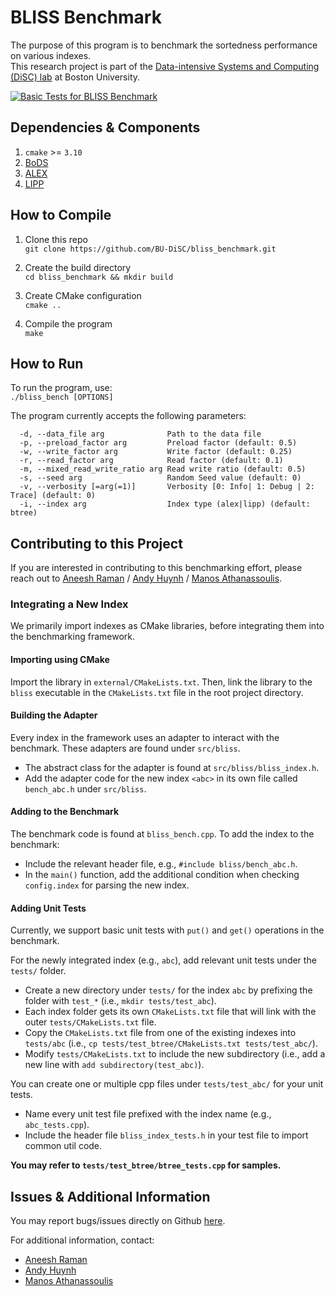 # BLISS Benchmark
The purpose of this program is to benchmark the sortedness performance on various indexes.\
This research project is part of the [Data-intensive Systems and Computing (DiSC) lab](https://disc.bu.edu/) at Boston University.

[![Basic Tests for BLISS Benchmark](https://github.com/BU-DiSC/bliss_benchmark/actions/workflows/cmake-single-platform.yml/badge.svg)](https://github.com/BU-DiSC/bliss_benchmark/actions/workflows/cmake-single-platform.yml)

## Dependencies & Components
1. ```cmake``` >= `3.10`
2. [BoDS](https://github.com/BU-DiSC/bods)
3.  [ALEX](https://github.com/microsoft/ALEX)
4.  [LIPP](https://github.com/Jiacheng-WU/lipp)

## How to Compile
1. Clone this repo\
`git clone https://github.com/BU-DiSC/bliss_benchmark.git`

2.  Create the build directory\
`cd bliss_benchmark && mkdir build`

3.  Create CMake configuration\
`cmake ..`

4.  Compile the program\
`make`

## How to Run
To run the program, use:\
`./bliss_bench [OPTIONS]`

The program currently accepts the following parameters:
```
  -d, --data_file arg              Path to the data file
  -p, --preload_factor arg         Preload factor (default: 0.5)
  -w, --write_factor arg           Write factor (default: 0.25)
  -r, --read_factor arg            Read factor (default: 0.1)
  -m, --mixed_read_write_ratio arg Read write ratio (default: 0.5)
  -s, --seed arg                   Random Seed value (default: 0)
  -v, --verbosity [=arg(=1)]       Verbosity [0: Info| 1: Debug | 2: Trace] (default: 0)
  -i, --index arg                  Index type (alex|lipp) (default: btree)
```

## Contributing to this Project
If you are interested in contributing to this benchmarking effort, 
please reach out to [Aneesh Raman](aneeshr@bu.edu) / [Andy Huynh](ndhuynh@bu.edu) / [Manos Athanassoulis](mathan@bu.edu). 

### Integrating a New Index
We primarily import indexes as CMake libraries, before integrating them into the benchmarking framework. 

#### Importing using CMake
Import the library in `external/CMakeLists.txt`. Then, link the library to the `bliss` executable in the `CMakeLists.txt` file in the root project directory. 

#### Building the Adapter
Every index in the framework uses an adapter to interact with the benchmark. These adapters are found under `src/bliss`. 

- The abstract class for the adapter is found at `src/bliss/bliss_index.h`. 
- Add the adapter code for the new index `<abc>` in its own file called `bench_abc.h` under `src/bliss`.

#### Adding to the Benchmark
The benchmark code is found at `bliss_bench.cpp`. To add the index to the benchmark: 

- Include the relevant header file, e.g., `#include bliss/bench_abc.h`. 
- In the `main()` function, add the additional condition when checking `config.index` for parsing the new index. 

#### Adding Unit Tests
Currently, we support basic unit tests with `put()` and `get()` operations in the benchmark. 

For the newly integrated index (e.g., `abc`), add relevant unit tests under the `tests/` folder. 
- Create a new directory under `tests/` for the index `abc` by prefixing the folder with `test_*` (i.e., `mkdir tests/test_abc`).
- Each index folder gets its own `CMakeLists.txt` file that will link with the outer `tests/CMakeLists.txt` file. 
- Copy the `CMakeLists.txt` file from one of the existing indexes into `tests/abc` (i.e., `cp tests/test_btree/CMakeLists.txt tests/test_abc/`). 
- Modify `tests/CMakeLists.txt` to include the new subdirectory (i.e., add a new line with `add subdirectory(test_abc)`). 

You can create one or multiple cpp files under `tests/test_abc/` for your unit tests. 

- Name every unit test file prefixed with the index name (e.g., `abc_tests.cpp`). 
- Include the header file `bliss_index_tests.h` in your test file to import common util code. 

**You may refer to `tests/test_btree/btree_tests.cpp` for samples.**

## Issues & Additional Information
You may report bugs/issues directly on Github [here](https://github.com/BU-DiSC/bliss_benchmark/issues). 

For additional information, contact: 
- [Aneesh Raman](aneeshr@bu.edu)
- [Andy Huynh](ndhuynh@bu.edu)
- [Manos Athanassoulis](mathan@bu.edu)
